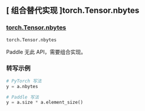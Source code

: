 ## [ 组合替代实现 ]torch.Tensor.nbytes

### [torch.Tensor.nbytes](https://pytorch.org/docs/stable/generated/torch.Tensor.nbytes.html)

```python
torch.Tensor.nbytes
```

Paddle 无此 API，需要组合实现。

### 转写示例

```python
# PyTorch 写法
y = a.nbytes

# Paddle 写法
y = a.size * a.element_size()
```
